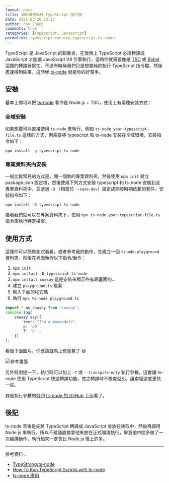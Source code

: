 ```yaml
---
layout: post
title: 如何直接執行 TypeScript 指令檔
date: 2021-03-26 13:13
author: Poy Chang
comments: true
categories: [Typescript, Javascript]
permalink: typescript-running-typescript-ts-node/
---
```


TypeScript 是 JavaScript 的超集合，在使用上 TypeScript 必須轉譯成 JavaScript 才能讓 JavaScript V8 引擎執行，這時你就需要像是 [TSC](https://www.typescriptlang.org/docs/handbook/compiler-options.html) 或 [Babel](https://babeljs.io/) 這類的轉譯器幫忙。不過有時候我們只是想單純的執行 TypeScript 指令檔，然後盡速得到結果，這時候 [ts-node](https://www.npmjs.com/package/ts-node) 就是你的好幫手。

## 安裝

基本上你可以把 [ts-node](https://www.npmjs.com/package/ts-node) 看作是 Node.js + TSC，使用上有兩種安裝方式：

### 全域安裝

如果想要可以直接使用 `ts-node` 來執行，例如 `ts-node your-typescript-file.ts` 這樣的方式，則需要將 typescript 和 ts-node 安裝在全域環境，安裝指令如下：

```
npm install -g typescript ts-node
```

### 專案資料夾內安裝

一般比較常見的方式是，開一個新的專案資料夾，然後使用 `npm init` 建立 package.json 設定檔，然後使用下列方式安裝 typescript 和 ts-node 安裝到此專案資料夾中，並透過 `-D` （相當於 `--save-dev`）設定成開發時期依賴的套件，安裝指令如下：

```
npm install -D typescript ts-node
```

接著我們就可以在專案資料夾下，使用 `npx ts-node your-typescript-file.ts` 指令來執行特定檔案。

## 使用方式

這裡你可以簡單測試看看，或者參考我的動作，先建立一個 `tsnode-playground` 資料夾，然後在裡面執行以下指令/動作：

1. `npm init`
2. `npm install -D typescript ts-node`
3. `npm install cowsay` 這是安裝來顯示些有趣畫面的...
4. 建立 `playground.ts` 檔案
5. 輸入下面的程式碼
6. 執行 `npx ts-node playground.ts`

```ts
import * as cowsay from 'cowsay';
console.log(
    cowsay.say({
        text: "I'm a moooodule",
        e: 'oO',
        T: 'U ',
    })
);
```

看個下面圖片，你應該就馬上有感覺了 😅

![參考畫面](https://i.imgur.com/Z3BMtiy.png)

另外特別提一下，執行時可以加上 `-T` 或 `--transpile-only` 執行參數，這會讓 ts-node 使用 TypeScript 快速轉譯功能，使之轉譯時不檢查型別，讓處理速度更快一些。

其他執行參數的就到 [ts-node 的 GitHub](https://github.com/TypeStrong/ts-node#cli-options) 上面看了。

## 後記

ts-node 背後是先將 TypeScript 轉譯成 JavaScript 並放在快取中，然後再調用 Node.js 來執行，所以不建議直接拿他來放在正式環境執行，畢竟他中間多做了一次編譯動作，執行起來一定會比 Node.js 慢上許多。

----------

參考資料：

* [TypeStrong/ts-node](https://github.com/TypeStrong/ts-node)
* [How To Run TypeScript Scripts with ts-node](https://www.digitalocean.com/community/tutorials/typescript-running-typescript-ts-node)
* [ts-node 應用](https://paulcodinglife.blogspot.com/2017/03/ts-node.html)
